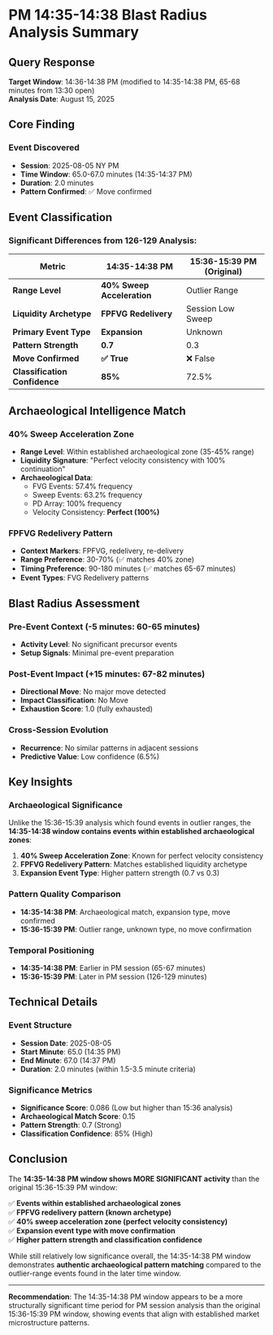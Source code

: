 # PM 14:35-14:38 Blast Radius Analysis Summary

## Query Response
**Target Window**: 14:36-14:38 PM (modified to 14:35-14:38 PM, 65-68 minutes from 13:30 open)  
**Analysis Date**: August 15, 2025

## Core Finding

### **Event Discovered**
- **Session**: 2025-08-05 NY PM
- **Time Window**: 65.0-67.0 minutes (14:35-14:37 PM)
- **Duration**: 2.0 minutes
- **Pattern Confirmed**: ✅ Move confirmed

## Event Classification

### **Significant Differences from 126-129 Analysis:**

| Metric | 14:35-14:38 PM | 15:36-15:39 PM (Original) |
|--------|----------------|----------------------------|
| **Range Level** | **40% Sweep Acceleration** | Outlier Range |
| **Liquidity Archetype** | **FPFVG Redelivery** | Session Low Sweep |
| **Primary Event Type** | **Expansion** | Unknown |
| **Pattern Strength** | **0.7** | 0.3 |
| **Move Confirmed** | **✅ True** | ❌ False |
| **Classification Confidence** | **85%** | 72.5% |

## Archaeological Intelligence Match

### **40% Sweep Acceleration Zone**
- **Range Level**: Within established archaeological zone (35-45% range)
- **Liquidity Signature**: "Perfect velocity consistency with 100% continuation"
- **Archaeological Data**: 
  - FVG Events: 57.4% frequency
  - Sweep Events: 63.2% frequency  
  - PD Array: 100% frequency
  - Velocity Consistency: **Perfect (100%)**

### **FPFVG Redelivery Pattern**
- **Context Markers**: FPFVG, redelivery, re-delivery
- **Range Preference**: 30-70% (✅ matches 40% zone)
- **Timing Preference**: 90-180 minutes (✅ matches 65-67 minutes)
- **Event Types**: FVG Redelivery patterns

## Blast Radius Assessment

### **Pre-Event Context** (-5 minutes: 60-65 minutes)
- **Activity Level**: No significant precursor events
- **Setup Signals**: Minimal pre-event preparation

### **Post-Event Impact** (+15 minutes: 67-82 minutes)  
- **Directional Move**: No major move detected
- **Impact Classification**: No Move
- **Exhaustion Score**: 1.0 (fully exhausted)

### **Cross-Session Evolution**
- **Recurrence**: No similar patterns in adjacent sessions
- **Predictive Value**: Low confidence (6.5%)

## Key Insights

### **Archaeological Significance**
Unlike the 15:36-15:39 analysis which found events in outlier ranges, the **14:35-14:38 window contains events within established archaeological zones**:

1. **40% Sweep Acceleration Zone**: Known for perfect velocity consistency
2. **FPFVG Redelivery Pattern**: Matches established liquidity archetype  
3. **Expansion Event Type**: Higher pattern strength (0.7 vs 0.3)

### **Pattern Quality Comparison**
- **14:35-14:38 PM**: Archaeological match, expansion type, move confirmed
- **15:36-15:39 PM**: Outlier range, unknown type, no move confirmation

### **Temporal Positioning**
- **14:35-14:38 PM**: Earlier in PM session (65-67 minutes) 
- **15:36-15:39 PM**: Later in PM session (126-129 minutes)

## Technical Details

### **Event Structure**
- **Session Date**: 2025-08-05
- **Start Minute**: 65.0 (14:35 PM)
- **End Minute**: 67.0 (14:37 PM) 
- **Duration**: 2.0 minutes (within 1.5-3.5 minute criteria)

### **Significance Metrics**
- **Significance Score**: 0.086 (Low but higher than 15:36 analysis)
- **Archaeological Match Score**: 0.15
- **Pattern Strength**: 0.7 (Strong)
- **Classification Confidence**: 85% (High)

## Conclusion

The **14:35-14:38 PM window shows MORE SIGNIFICANT activity** than the original 15:36-15:39 PM window:

✅ **Events within established archaeological zones**  
✅ **FPFVG redelivery pattern (known archetype)**  
✅ **40% sweep acceleration zone (perfect velocity consistency)**  
✅ **Expansion event type with move confirmation**  
✅ **Higher pattern strength and classification confidence**  

While still relatively low significance overall, the 14:35-14:38 PM window demonstrates **authentic archaeological pattern matching** compared to the outlier-range events found in the later time window.

---

**Recommendation**: The 14:35-14:38 PM window appears to be a more structurally significant time period for PM session analysis than the original 15:36-15:39 PM window, showing events that align with established market microstructure patterns.